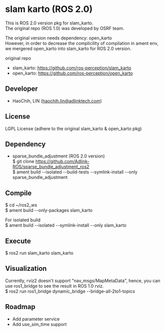 # slam karto (ROS 2.0)  
This is ROS 2.0 version pkg for slam_karto.   
The original repo (ROS 1.0) was developed by OSRF team.  

The original version needs dependency: open_karto    
However, in order to decrease the complicility of compilation in ament env,  
we mergered open_karto into slam_karto for ROS 2.0 version.  
   
original repo  
* slam_karto: https://github.com/ros-perception/slam_karto   
* open_karto: https://github.com/ros-perception/open_karto   
  
## Developer  
* HaoChih, LIN (haochih.lin@adlinktech.com)  

## License  
LGPL License (adhere to the original slam_karto & open_karto pkg)  
  
## Dependency
* sparse_bundle_adjustment (ROS 2.0 version)  
$ git clone https://github.com/Adlink-ROS/sparse_bundle_adjustment_ros2  
$ ament build --isolated --build-tests --symlink-install --only sparse_bundle_adjustment  
  
## Compile       
$ cd ~/ros2_ws  
$ ament build --only-packages slam_karto  
  
For isolated build  
$ ament build --isolated --symlink-install --only slam_karto  

## Execute  
$ ros2 run slam_karto slam_karto  
  
## Visualization
Currently, rviz2 doesn't support "nav_msgs/MapMetaData", hence, you can use ros1_bridge to see the result in ROS 1.0 rviz.  
$ ros2 run ros1_bridge dynamic_bridge --bridge-all-2to1-topics  

## Roadmap   
* Add parameter service  
* Add use_sim_time support  
